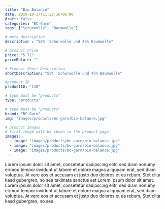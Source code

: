 ```yaml
---
title: "Bio Balance"
date: 2019-10-17T11:22:16+06:00
draft: false
categories: "BC-Garn"
tags: ["Schurwolle", "Baumwolle"] 

# meta description
description : "55%  Schurwolle und 45% Baumwolle"

# product Price
price: "5.71"
priceBefore: ""

# Product Short Description
shortDescription: "55%  Schurwolle und 45% Baumwolle"

#product ID
productID: "140"

# type must be "products"
type: "products"

# type must be "products"
brand: "BC-Garn"
img: "images/products/bc-garn/bio-balance.jpg"   

# product Images
# first image will be shown in the product page
images:
  - image: "images/products/bc-garn/bio-balance.jpg"
  - image: "images/products/bc-garn/bio-balance.jpg"
  - image: "images/products/bc-garn/bio-balance.jpg"
---
```


Lorem ipsum dolor sit amet, consetetur sadipscing elitr, sed diam nonumy eirmod tempor invidunt ut labore et dolore magna aliquyam erat, sed diam voluptua. At vero eos et accusam et justo duo dolores et ea rebum. Stet clita kasd gubergren, no sea takimata sanctus est Lorem ipsum dolor sit amet. Lorem ipsum dolor sit amet, consetetur sadipscing elitr, sed diam nonumy eirmod tempor invidunt ut labore et dolore magna aliquyam erat, sed diam voluptua. At vero eos et accusam et justo duo dolores et ea rebum. Stet clita kasd gubergren, no sea 
